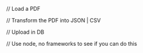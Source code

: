 // Load a PDF

// Transform the PDF into JSON | CSV

// Upload in DB

// Use node, no frameworks to see if you can do this 